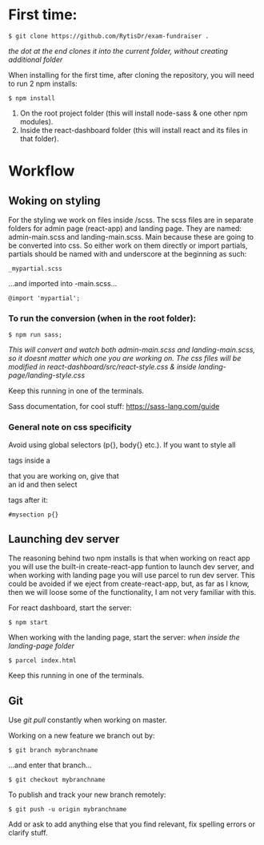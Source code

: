 # First time:

```
$ git clone https://github.com/RytisDr/exam-fundraiser .
```

_the dot at the end clones it into the current folder, without creating additional folder_

When installing for the first time, after cloning the repository, you will need to run 2 npm installs:

```
$ npm install
```

1. On the root project folder (this will install node-sass & one other npm modules).
2. Inside the react-dashboard folder (this will install react and its files in that folder).

# Workflow

## Woking on styling

For the styling we work on files inside /scss.
The scss files are in separate folders for admin page (react-app) and landing page. They are named: admin-main.scss and landing-main.scss. Main because these are going to be converted into css.
So either work on them directly or import partials, partials should be named with and underscore at the beginning as such:

```
_mypartial.scss
```

...and imported into -main.scss...

```
@import 'mypartial';
```

### To run the conversion (when in the root folder):

```
$ npm run sass;
```

_This will convert and watch both admin-main.scss and landing-main.scss, so it doesnt matter which one you are working on. The css files will be modified in react-dashboard/src/react-style.css & inside landing-page/landing-style.css_

Keep this running in one of the terminals.

Sass documentation, for cool stuff: https://sass-lang.com/guide

### General note on css specificity

Avoid using global selectors (p{}, body{} etc.). If you want to style all <p> tags inside a <section> that you are working on, give that <section> an id and then select <p> tags after it:

```
#mysection p{}
```

## Launching dev server

The reasoning behind two npm installs is that when working on react app you will use the built-in create-react-app funtion to launch dev server, and when working with landing page you will use parcel to run dev server. This could be avoided if we eject from create-react-app, but, as far as I know, then we will loose some of the functionality, I am not very familiar with this.

For react dashboard, start the server:

```
$ npm start
```

When working with the landing page, start the server:
_when inside the landing-page folder_

```
$ parcel index.html
```

Keep this running in one of the terminals.

## Git

Use _git pull_ constantly when working on master.

Working on a new feature we branch out by:

```
$ git branch mybranchname
```

...and enter that branch...

```
$ git checkout mybranchname
```

To publish and track your new branch remotely:

```
$ git push -u origin mybranchname
```

Add or ask to add anything else that you find relevant, fix spelling errors or clarify stuff.
